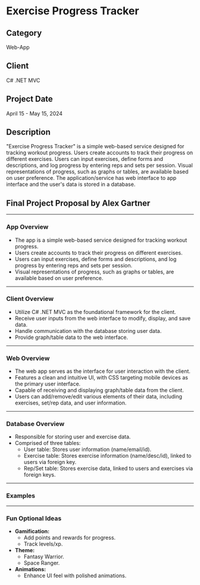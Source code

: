 # Exercise Progress Tracker

## Category
Web-App

## Client
C# .NET MVC

## Project Date
April 15 - May 15, 2024

## Description
"Exercise Progress Tracker" is a simple web-based service designed for tracking workout progress. Users create accounts to track their progress on different exercises. Users can input exercises, define forms and descriptions, and log progress by entering reps and sets per session. Visual representations of progress, such as graphs or tables, are available based on user preference. The application/service has web interface to app interface and the user's data is stored in a database.

## Final Project Proposal by Alex Gartner

---

### App Overview

- The app is a simple web-based service designed for tracking workout progress.
- Users create accounts to track their progress on different exercises.
- Users can input exercises, define forms and descriptions, and log progress by entering reps and sets per session.
- Visual representations of progress, such as graphs or tables, are available based on user preference.

---

### Client Overview

- Utilize C# .NET MVC as the foundational framework for the client.
- Receive user inputs from the web interface to modify, display, and save data.
- Handle communication with the database storing user data.
- Provide graph/table data to the web interface.

---

### Web Overview

- The web app serves as the interface for user interaction with the client.
- Features a clean and intuitive UI, with CSS targeting mobile devices as the primary user interface.
- Capable of receiving and displaying graph/table data from the client.
- Users can add/remove/edit various elements of their data, including exercises, set/rep data, and user information.

---

### Database Overview

- Responsible for storing user and exercise data.
- Comprised of three tables:
  - User table: Stores user information (name/email/id).
  - Exercise table: Stores exercise information (name/desc/id), linked to users via foreign key.
  - Rep/Set table: Stores exercise data, linked to users and exercises via foreign keys.

---

### Examples

---

### Fun Optional Ideas

- **Gamification:**
  - Add points and rewards for progress.
  - Track levels/xp.
- **Theme:**
  - Fantasy Warrior.
  - Space Ranger.
- **Animations:**
  - Enhance UI feel with polished animations.
